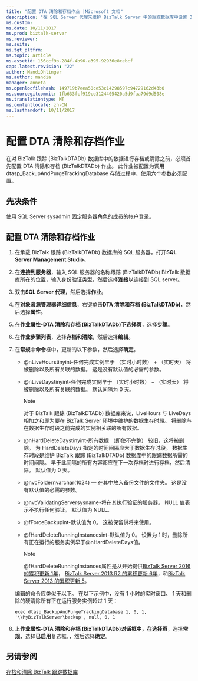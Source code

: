 ```yaml
---
title: "配置 DTA 清除和存档作业 |Microsoft 文档"
description: "在 SQL Server 代理来维护 BizTalk Server 中的跟踪数据库中设置 DTA 清除和存档作业参数"
ms.custom: 
ms.date: 10/11/2017
ms.prod: biztalk-server
ms.reviewer: 
ms.suite: 
ms.tgt_pltfrm: 
ms.topic: article
ms.assetid: 156ccf9b-284f-4b96-a395-92936e8cebcf
caps.latest.revision: "22"
author: MandiOhlinger
ms.author: mandia
manager: anneta
ms.openlocfilehash: 149719b7eea50ce53c14298597c94729162d43b0
ms.sourcegitcommit: 1fb633fcf919ce3124405420a5d9faa79d9d508e
ms.translationtype: MT
ms.contentlocale: zh-CN
ms.lasthandoff: 10/11/2017
---
```

# <a name="configure-the-dta-purge-and-archive-job"></a>配置 DTA 清除和存档作业
在对 BizTalk 跟踪 (BizTalkDTADb) 数据库中的数据进行存档或清除之前，必须首先配置 DTA 清除和存档 (BizTalkDTADb) 作业。 此作业被配置为调用 dtasp_BackupAndPurgeTrackingDatabase 存储过程中，使用六个参数必须配置。  
  
## <a name="prerequisites"></a>先决条件  
 使用 SQL Server sysadmin 固定服务器角色的成员的帐户登录。  
  
## <a name="configure-the-dta-purge-and-archive-job"></a>配置 DTA 清除和存档作业  
  
1.  在承载 BizTalk 跟踪 (BizTalkDTADb) 数据库的 SQL 服务器，打开**SQL Server Management Studio**。  
  
2.  在**连接到服务器**，输入 SQL 服务器的名称跟踪 (BizTalkDTADb) BizTalk 数据库所在的位置，输入身份验证类型，然后选择**连接**以连接到 SQL server。  
  
3. 双击**SQL Server 代理**，然后选择**作业**。  
  
4.  在**对象资源管理器详细信息**，右键单击**DTA 清除和存档 (BizTalkDTADb)**，然后选择**属性**。  
  
5.  在**作业属性-DTA 清除和存档 (BizTalkDTADb)**下**选择页**，选择**步骤**。  
  
6.  在**作业步骤列表**，选择**存档和清除**，然后选择**编辑**。  
  
7.  在**常规**中**命令**框中，更新的以下参数，然后选择**确定**。  
  
    -   @nLiveHourstinyint-任何完成实例早于 （实时小时数） + （实时天） 将被删除以及所有关联的数据。 这是没有默认值的必需的参数。  
  
    -   @nLiveDaystinyint-任何完成实例早于 （实时小时数） + （实时天） 将被删除以及所有关联的数据。 默认间隔为 0 天。  
  
        > [!NOTE]
        >  对于 BizTalk 跟踪 (BizTalkDTADb) 数据库来说，LiveHours 与 LiveDays 相加之和即为要在 BizTalk Server 环境中维护的数据生存时段。 将删除与在数据生存时段之前完成的实例相关联的所有数据。  
  
    -   @nHardDeleteDaystinyint-所有数据 （即使不完整） 较旧，这将被删除。 为 HardDeleteDays 指定的时间间隔应大于数据生存时段。 数据生存时段是维护 BizTalk 跟踪 (BizTalkDTADb) 数据库中的跟踪数据所需的时间间隔。 早于此间隔的所有内容都应在下一次存档时进行存档，然后清除。 默认值为 0 天。  
  
    -   @nvcFoldernvarchar(1024) — 在其中放入备份文件的文件夹。 这是没有默认值的必需的参数。  
  
    -   @nvcValidatingServersysname-将在其执行验证的服务器。 NULL 值表示不执行任何验证。 默认值为 NULL。  
  
    -   @fForceBackupint-默认值为 0。 这被保留供将来使用。  
  
    -   @fHardDeleteRunningInstancesint-默认值为 0。 设置为 1 时，删除所有正在运行的服务实例早于@nHardDeleteDays值。 
    
        > [!NOTE]
        > @fHardDeleteRunningInstances属性是从开始提供[BizTalk Server 2016 的累积更新 1年](https://support.microsoft.com/help/3208238/cumulative-update-1-for-microsoft-biztalk-server-2016)， [BizTalk Server 2013 R2 的累积更新 6年](https://support.microsoft.com/en-us/help/4020020/cumulative-update-package-6-for-biztalk-server-2013-r2)，和[BizTalk Server 2013 的累积更新 5](https://support.microsoft.com/help/3194301/cumulative-update-5-for-biztalk-server-2013)。  
  
    编辑的命令应类似于以下。 在以下示例中，没有 1 小时的实时窗口、 1 天和删除的硬清除所有正在运行服务实例超过 1 天：  
  
    ```  
    exec dtasp_BackupAndPurgeTrackingDatabase 1, 0, 1, '\\MyBizTalkServer\backup', null, 0, 1  
    ```  
  
8.  上**作业属性-DTA 清除和存档 (BizTalkDTADb)**对话框中，在**选择页**，选择**常规**，选择**已启用**复选框，，然后选择**确定**。  
  
## <a name="see-also"></a>另请参阅  
 [存档和清除 BizTalk 跟踪数据库](../core/archiving-and-purging-the-biztalk-tracking-database.md)

